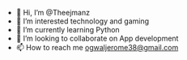 - 👋 Hi, I’m @Theejmanz
- 👀 I’m interested technology and gaming
- 🌱 I’m currently learning Python
- 💞️ I’m looking to collaborate on App development
- 📫 How to reach me ogwaljerome38@gmail.com


<!---
Theejmanz/Theejmanz is a ✨ special ✨ repository because its `README.md` (this file) appears on your GitHub profile.
You can click the Preview link to take a look at your changes.
--->
